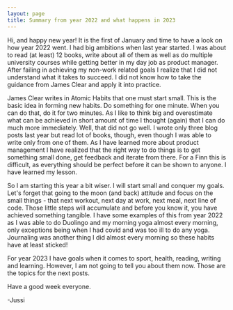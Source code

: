 ```yaml
---
layout: page
title: Summary from year 2022 and what happens in 2023
---
```


Hi, and happy new year! It is the first of January and time to have a look on how year 2022 went. I had big ambitions when last year started. I was about to read (at least) 12 books, write about all of them as well as do multiple university courses while getting better in my day job as product manager. After failing in achieving my non-work related goals I realize that I did not understand what it takes to succeed. I did not know how to take the guidance from James Clear and apply it into practice.

James Clear writes in Atomic Habits that one must start small. This is the basic idea in forming new habits. Do something for one minute. When you can do that, do it for two minutes. As I like to think big and overestimate what can be achieved in short amount of time I thought (again) that I can do much more immediately. Well, that did not go well. I wrote only three blog posts last year but read lot of books, though, even though I was able to write only from one of them. As I have learned more about product management I have realized that the right way to do things is to get something small done, get feedback and iterate from there. For a Finn this is difficult, as everything should be perfect before it can be shown to anyone. I have learned my lesson. 

So I am starting this year a bit wiser. I will start small and conquer my goals. Let's forget that going to the moon (and back) attitude and focus on the small things - that next workout, next day at work, next meal, next line of code. Those little steps will accumulate and before you know it, you have achieved something tangible. I have some examples of this from year 2022 as I was able to do Duolingo and my morning yoga almost every morning, only exceptions being when I had covid and was too ill to do any yoga. Journaling was another thing I did almost every morning so these habits have at least sticked! 

For year 2023 I have goals when it comes to sport, health, reading, writing and learning. However, I am not going to tell you about them now. Those are the topics for the next posts.

Have a good week everyone. 

-Jussi